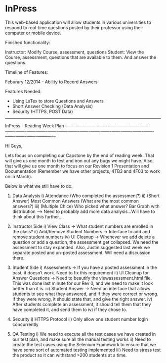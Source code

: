 InPress
=======

This web-based application will allow students in various universities to respond to real-time questions posted by their professor using their computer or mobile device. 

Finished functionality:

Instructor: Modify Course, assessment, questions
Student: View the Course, assessment, questions that are available to them. And answer the questions.


Timeline of Features: 

Feburary 12/2014 - Ability to Record Answers

Features Needed:

- Using LaTex to store Questions and Answers
- Short Answer Checking (Data Analysis)
- Security (HTTPS, POST Data)


----------------------------------

InPress - Reading Week Plan
——-——-——-——-——-——-——-——-——-——-——-——-——-——-——-——-——-——-——-——-——-——-——-——-——-———---

Hi Guys, 

Lets focus on completing our Capstone by the end of reading week. That will give us one month to test and iron out any bugs we might have. Also, that will give us one month to  focus on our Revision 1 Presentation and Documentation (Remember we have other projects, 4TB3 and 4F03 to work on in March). 

Below is what we still have to do: 

1) Data Analysis
	i)  Attendance (Who completed the assessment?)
	ii) (Short Answer) Most Common Answers (What are the most common answers?)
	iii) (Multiple Chice) Who picked what answer? Bar Graph with distribution
	—> Need to probably add more data analysis…Will have to think about this further….

2) Instructor Side 
	i) View Class -> What student numbers are enrolled in the class? 
	ii) Add/Remove Student Numbers -> Interface to add and remove student numbers
	iv) UI Cleanup -> Whenever we add delete a question or add a question, the assessment get collapsed. We need the assessment to stay expanded. Also,  Justin suggested last week we separate posted and un-posted assessment. Will need a discussion there. 

3) Student Side
	i) Assessments -> If you have a posted assessment  in the past, it doesn’t work. Need to fix this requirement
	ii) UI Cleanup for Answer Questions -> Need to beautify the viewassessment.html file. This was done last minute for our Rev 0, and we need to make it look better than it is. 
	iii) Student Answer -> Need an interface that allows students to see what they answered, and if they were correct or wrong. If they were wrong, it should state that, and give the right answer. 
	iv) After students complete an assessment, it should tell them that they have completed it, and send them to iv) if they chose to. 
	
4) Security
	i) HTTPS Protocol
	ii) Only allow one student number login concurrently
 
5) QA Testing 
	i) We need to execute all the test cases we have created in our test plan, and make sure all the manual testing works
	ii) Need to create the test cases using the Selenium Framework to ensure that we have some sort of automated testing implemented
	iii) Need to stress test the product so it can withstand >200 students at a time. 
